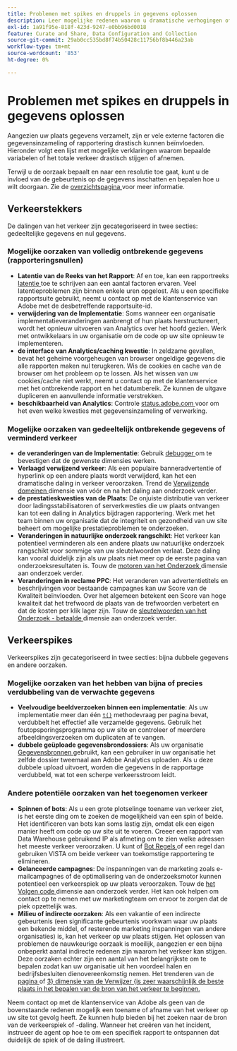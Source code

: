 ```yaml
---
title: Problemen met spikes en druppels in gegevens oplossen
description: Leer mogelijke redenen waarom u dramatische verhogingen of dalingen in trended rapporten kunt zien.
exl-id: 1a91f95e-818f-423d-9247-e0bb96bd0018
feature: Curate and Share, Data Configuration and Collection
source-git-commit: 29ab0cc535bd8f74b50428c11756bf8b446a23ab
workflow-type: tm+mt
source-wordcount: '853'
ht-degree: 0%

---
```


# Problemen met spikes en druppels in gegevens oplossen

Aangezien uw plaats gegevens verzamelt, zijn er vele externe factoren die gegevensinzameling of rapportering drastisch kunnen beïnvloeden. Hieronder volgt een lijst met mogelijke verklaringen waarom bepaalde variabelen of het totale verkeer drastisch stijgen of afnemen.

Terwijl u de oorzaak bepaalt en naar een resolutie toe gaat, kunt u de invloed van de gebeurtenis op de gegevens inschatten en bepalen hoe u wilt doorgaan. Zie de [ overzichtspagina ](overview.md) voor meer informatie.

## Verkeerstekkers

De dalingen van het verkeer zijn gecategoriseerd in twee secties: gedeeltelijke gegevens en nul gegevens.

### Mogelijke oorzaken van volledig ontbrekende gegevens (rapporteringsnullen)

* **Latentie van de Reeks van het Rapport**: Af en toe, kan een rapportreeks [ latentie ](../latency.md) toe te schrijven aan een aantal factoren ervaren. Veel latentieproblemen zijn binnen enkele uren opgelost. Als u een specifieke rapportsuite gebruikt, neemt u contact op met de klantenservice van Adobe met de desbetreffende rapportsuite-id.
* **verwijdering van de Implementatie**: Soms wanneer een organisatie implementatieveranderingen aanbrengt of hun plaats herstructureert, wordt het opnieuw uitvoeren van Analytics over het hoofd gezien. Werk met ontwikkelaars in uw organisatie om de code op uw site opnieuw te implementeren.
* **de interface van Analytics/caching kwestie**: In zeldzame gevallen, bevat het geheime voorgeheugen van browser ongeldige gegevens die alle rapporten maken nul terugkeren. Wis de cookies en cache van de browser om het probleem op te lossen. Als het wissen van uw cookies/cache niet werkt, neemt u contact op met de klantenservice met het ontbrekende rapport en het datumbereik. Ze kunnen de uitgave dupliceren en aanvullende informatie verstrekken.
* **beschikbaarheid van Analytics**: Controle [ status.adobe.com ](https://status.adobe.com/products/1173/) voor om het even welke kwesties met gegevensinzameling of verwerking.

### Mogelijke oorzaken van gedeeltelijk ontbrekende gegevens of verminderd verkeer

* **de veranderingen van de Implementatie**: Gebruik [ debugger ](/help/implement/validate/debugger.md) om te bevestigen dat de gewenste dimensies werken.
* **Verlaagd verwijzend verkeer**: Als een populaire banneradvertentie of hyperlink op een andere plaats wordt verwijderd, kan het een dramatische daling in verkeer veroorzaken. Trend de [ Verwijzende domeinen ](/help/components/dimensions/referring-domain.md) dimensie van vóór en na het daling aan onderzoek verder.
* **de prestatieskwesties van de Plaats**: De onjuiste distributie van verkeer door ladingsstabilisatoren of serverkwesties die uw plaats ontvangen kan tot een daling in Analytics bijdragen rapportering. Werk met het team binnen uw organisatie dat de integriteit en gezondheid van uw site beheert om mogelijke prestatieproblemen te onderzoeken.
* **Veranderingen in natuurlijke onderzoek rangschikt**: Het verkeer kan potentieel verminderen als een andere plaats uw natuurlijke onderzoek rangschikt voor sommige van uw sleutelwoorden verlaat. Deze daling kan vooral duidelijk zijn als uw plaats niet meer op de eerste pagina van onderzoeksresultaten is. Touw de [ motoren van het Onderzoek ](/help/components/dimensions/search-engine.md) dimensie aan onderzoek verder.
* **Veranderingen in reclame PPC**: Het veranderen van advertentietitels en beschrijvingen voor bestaande campagnes kan uw Score van de Kwaliteit beïnvloeden. Over het algemeen betekent een Score van hoge kwaliteit dat het trefwoord de plaats van de trefwoorden verbetert en dat de kosten per klik lager zijn. Touw de [ sleutelwoorden van het Onderzoek - betaalde ](/help/components/dimensions/search-keyword.md) dimensie aan onderzoek verder.

## Verkeerspikes

Verkeerspikes zijn gecategoriseerd in twee secties: bijna dubbele gegevens en andere oorzaken.

### Mogelijke oorzaken van het hebben van bijna of precies verdubbeling van de verwachte gegevens

* **Veelvoudige beeldverzoeken binnen een implementatie**: Als uw implementatie meer dan één [`t()`](/help/implement/vars/functions/t-method.md) methodevraag per pagina bevat, verdubbelt het effectief alle verzamelde gegevens. Gebruik het foutopsporingsprogramma op uw site en controleer of meerdere afbeeldingsverzoeken om duplicaten af te vangen.
* **dubbele geüploade gegevensbrondossiers**: Als uw organisatie [ Gegevensbronnen ](/help/import/data-sources/overview.md) gebruikt, kan een gebruiker in uw organisatie het zelfde dossier tweemaal aan Adobe Analytics uploaden. Als u deze dubbele upload uitvoert, worden die gegevens in de rapportage verdubbeld, wat tot een scherpe verkeersstroom leidt.

### Andere potentiële oorzaken van het toegenomen verkeer

* **Spinnen of bots**: Als u een grote plotselinge toename van verkeer ziet, is het eerste ding om te zoeken de mogelijkheid van een spin of beide. Het identificeren van bots kan soms lastig zijn, omdat elk een eigen manier heeft om code op uw site uit te voeren. Creeer een rapport van Data Warehouse gebruikend IP als afmeting om te zien welke adressen het meeste verkeer veroorzaken. U kunt of [ Bot Regels ](/help/admin/admin/c-manage-report-suites/c-edit-report-suites/general/bot-removal/bot-rules.md) of een regel dan gebruiken VISTA om beide verkeer van toekomstige rapportering te elimineren.
* **Gelanceerde campagnes**: De inspanningen van de marketing zoals e-mailcampagnes of de optimalisering van de onderzoeksmotor kunnen potentieel een verkeerspiek op uw plaats veroorzaken. Touw de [ het Volgen code ](/help/components/dimensions/tracking-code.md) dimensie aan onderzoek verder. Het kan ook helpen om contact op te nemen met uw marketingteam om ervoor te zorgen dat de piek opzettelijk was.
* **Milieu of indirecte oorzaken**: Als een vakantie of een indirecte gebeurtenis (een significante gebeurtenis voorkwam waar uw plaats een bekende middel, of resterende marketing inspanningen van andere organisaties) is, kan het verkeer op uw plaats stijgen. Het oplossen van problemen de nauwkeurige oorzaak is moeilijk, aangezien er een bijna onbeperkt aantal indirecte redenen zijn waarom het verkeer kan stijgen. Deze oorzaken echter zijn een aantal van het belangrijkste om te bepalen zodat kan uw organisatie uit hen voordeel halen en bedrijfsbesluiten dienovereenkomstig nemen. Het trenderen van de [ pagina ](/help/components/dimensions/page.md) of [ 3} dimensie van de Verwijzer {is zeer waarschijnlijk de beste plaats in het bepalen van de bron van het verkeer te beginnen.](/help/components/dimensions/referrer.md)

Neem contact op met de klantenservice van Adobe als geen van de bovenstaande redenen mogelijk een toename of afname van het verkeer op uw site tot gevolg heeft. Ze kunnen hulp bieden bij het zoeken naar de bron van de verkeerspiek of -daling. Wanneer het creëren van het incident, instrueer de agent op hoe te om een specifiek rapport te ontspannen dat duidelijk de spiek of de daling illustreert.
